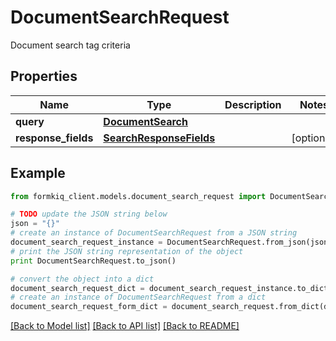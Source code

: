 # DocumentSearchRequest

Document search tag criteria

## Properties

Name | Type | Description | Notes
------------ | ------------- | ------------- | -------------
**query** | [**DocumentSearch**](DocumentSearch.md) |  | 
**response_fields** | [**SearchResponseFields**](SearchResponseFields.md) |  | [optional] 

## Example

```python
from formkiq_client.models.document_search_request import DocumentSearchRequest

# TODO update the JSON string below
json = "{}"
# create an instance of DocumentSearchRequest from a JSON string
document_search_request_instance = DocumentSearchRequest.from_json(json)
# print the JSON string representation of the object
print DocumentSearchRequest.to_json()

# convert the object into a dict
document_search_request_dict = document_search_request_instance.to_dict()
# create an instance of DocumentSearchRequest from a dict
document_search_request_form_dict = document_search_request.from_dict(document_search_request_dict)
```
[[Back to Model list]](../README.md#documentation-for-models) [[Back to API list]](../README.md#documentation-for-api-endpoints) [[Back to README]](../README.md)


